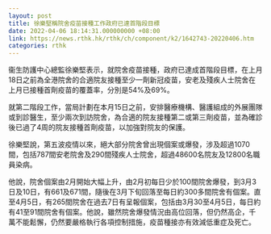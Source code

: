 ```yaml
---
layout: post
title: 徐樂堅稱院舍疫苗接種工作政府已達首階段目標
date: 2022-04-06 18:14:31.000000000 +08:00
link: https://news.rthk.hk/rthk/ch/component/k2/1642743-20220406.htm
categories: rthk
---
```


衞生防護中心總監徐樂堅表示，就院舍疫苗接種，政府已達成首階段目標，在上月18日之前為全港院舍的合適院友接種至少一劑新冠疫苗，安老及殘疾人士院舍在上月已接種首劑疫苗的覆蓋率，分別是54%及69%。

就第二階段工作，當局計劃在本月15日之前，安排醫療機構、醫護組成的外展團隊或到診醫生，至少兩次到訪院舍，為合適的院友接種第二或第三劑疫苗，並為確診後已過了4周的院友接種首劑疫苗，以加強對院友的保護。

徐樂堅說，第五波疫情以來，絕大部分院舍曾出現個案或爆發，涉及超過1070間，包括787間安老院舍及290間殘疾人士院舍，超過48600名院友及12800名職員染病。

他說，院舍個案由2月開始大幅上升，由2月初每日少於100間院舍爆發，到3月3日及10日，有661及671間，隨後在3月下旬回落至每日約300多間院舍有個案。直至4月5日，有265間院舍在過去7日有呈報個案，包括由3月30至4月5日，每日約有41至91間院舍有個案。他說，雖然院舍爆發情況由高位回落，但仍然高企，千萬不能鬆懈，仍然要嚴格執行各項控制措施，疫苗種接亦有效減低重症及死亡。
